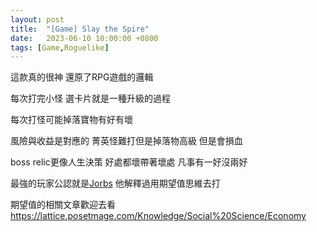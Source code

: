 ```yaml
---
layout: post
title:  "[Game] Slay the Spire"
date:   2023-06-10 10:00:00 +0800
tags: [Game,Roguelike]
---
```


這款真的很神 還原了RPG遊戲的邏輯

每次打完小怪 選卡片就是一種升級的過程

每次打怪可能掉落寶物有好有壞 

風險與收益是對應的 菁英怪難打但是掉落物高級 但是會損血

boss relic更像人生決策 好處都壞帶著壞處 凡事有一好沒兩好

最強的玩家公認就是[Jorbs](https://www.youtube.com/@Jorbs) 他解釋過用期望值思維去打

期望值的相關文章歡迎去看 https://lattice.posetmage.com/Knowledge/Social%20Science/Economy